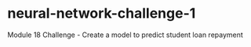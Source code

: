 # neural-network-challenge-1
Module 18 Challenge - Create a model to predict student loan repayment
